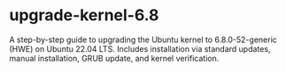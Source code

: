 # upgrade-kernel-6.8
A step-by-step guide to upgrading the Ubuntu kernel to 6.8.0-52-generic (HWE) on Ubuntu 22.04 LTS. Includes installation via standard updates, manual installation, GRUB update, and kernel verification.
